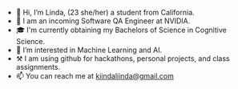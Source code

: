 - 👋 Hi, I’m Linda, (23 she/her) a student from California.
- 🏢 I am an incoming Software QA Engineer at NVIDIA.
- 🎓 I'm currently obtaining my Bachelors of Science in Cognitive Science.
- 👀 I’m interested in Machine Learning and AI.
- ⚒️ I am using github for hackathons, personal projects, and class assignments.
- 📫 You can reach me at kiindaliinda@gmail.com
